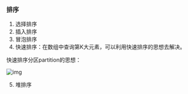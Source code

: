 ### 排序

1. 选择排序
2. 插入排序
3. 冒泡排序
4. 快速排序：在数组中查询第K大元素，可以利用快速排序的思想去解决。

快速排序分区partition的思想：

![img](https://static001.geekbang.org/resource/image/08/e7/086002d67995e4769473b3f50dd96de7.jpg)

5. 堆排序